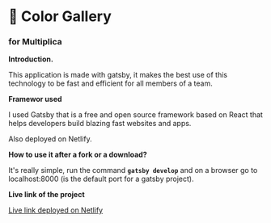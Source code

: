 # 🚀 Color Gallery 
### for Multiplica

 **Introduction.**

  This application is made with gatsby, it makes the best use of this technology to be fast and efficient for all members of a team.

  **Framewor used**

  I used Gatsby that is a free and open source framework based on React that helps developers build blazing fast websites and apps.

  Also deployed on Netlify. 

  **How to use it after a fork or a download?**

  It's really simple, run the command **`gatsby develop`** and on a browser go to localhost:8000 (is the default port for a gatsby project).

  **Live link of the project**

   [Live link deployed on Netlify](https://color-gallery-multiplica.netlify.com/)
   